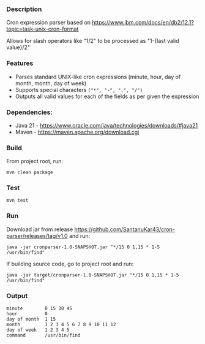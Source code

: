 ### Description
Cron expression parser based on https://www.ibm.com/docs/en/db2/12.1?topic=task-unix-cron-format

Allows for slash operators like "1/2" to be processed as "1-{last valid value}/2"

### Features
- Parses standard UNIX-like cron expressions (minute, hour, day of month, month, day of week)
- Supports special characters `("*", "-", ",", "/")`
- Outputs all valid values for each of the fields as per given the expression

### Dependencies:
- Java 21 - https://www.oracle.com/java/technologies/downloads/#java21
- Maven - https://maven.apache.org/download.cgi

### Build
From project root, run:

```mvn clean package``` 
### Test

```mvn test```

### Run
Download jar from release https://github.com/SantanuKar43/cron-parser/releases/tag/v1.0 and run:

```java -jar cronparser-1.0-SNAPSHOT.jar "*/15 0 1,15 * 1-5 /usr/bin/find"```

If building source code, go to project root and run:

```java -jar target/cronparser-1.0-SNAPSHOT.jar "*/15 0 1,15 * 1-5 /usr/bin/find"```

### Output
```
minute        0 15 30 45
hour          0
day of month  1 15
month         1 2 3 4 5 6 7 8 9 10 11 12
day of week   1 2 3 4 5
command       /usr/bin/find

```

